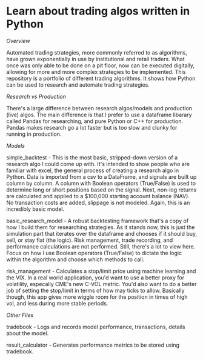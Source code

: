 # Learn about trading algos written in Python

_Overview_

Automated trading strategies, more commonly referred to as algorithms, have grown exponentially in use by institutional and retail traders. What once was only able to be done on a pit floor, now can be executed digitally, allowing for more and more complex strategies to be implemented. This repository is a portfolio of different trading algorithms. It shows how Python can be used to research and automate trading strategies. 

_Research vs Production_

There's a large difference between research algos/models and production (live) algos. The main difference is that I prefer to use a dataframe libarary called Pandas for researching, and pure Python or C++ for production. Pandas makes research go a lot faster but is too slow and clunky for running in production. 

_Models_

simple_backtest - This is the most basic, stripped-down version of a research algo I could come up with. It's intended to show people who are familiar with excel, the general process of creating a research algo in Python. Data is imported from a csv to a DataFrame, and signals are built up column by column. A column with Boolean operators (True/False) is used to determine long or short positions based on the signal. Next, non-log returns are calculated and applied to a $100,000 starting account balance (NAV). No transaction costs are added, slippage is not modeled. Again, this is an incredibly basic model. 

basic_research_model - A robust backtesting framework that's a copy of how I build them for researching strategies. As it stands now, this is just the simulation part that iterates over the dataframe and chooses if it should buy, sell, or stay flat (the logic). Risk management, trade recording, and performance calculations are not performed.  Still, there's a lot to view here. Focus on how I use Boolean operators (True/False) to dictate the logic within the algorithm and choose which methods to call.  

risk_management - Calculates a stop/limit price using machine learning and the VIX. In a real world application, you'd want to use a better proxy for volatility, especally CME's new C-VOL metric. You'd also want to do a better job of setting the stop/limit in terms of how may ticks to allow. Basically though, this app gives more wiggle room for the position in times of high vol, and less during more stable periods. 


_Other Files_

tradebook - Logs and records model performance, transactions, details about the model.

result_calculator - Generates performance metrics to be stored using tradebook. 
